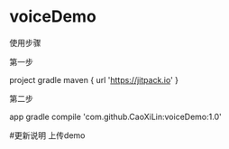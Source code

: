 # voiceDemo
使用步骤

第一步

project gradle
maven { url 'https://jitpack.io' }

第二步

app gradle
compile 'com.github.CaoXiLin:voiceDemo:1.0'

#更新说明
上传demo